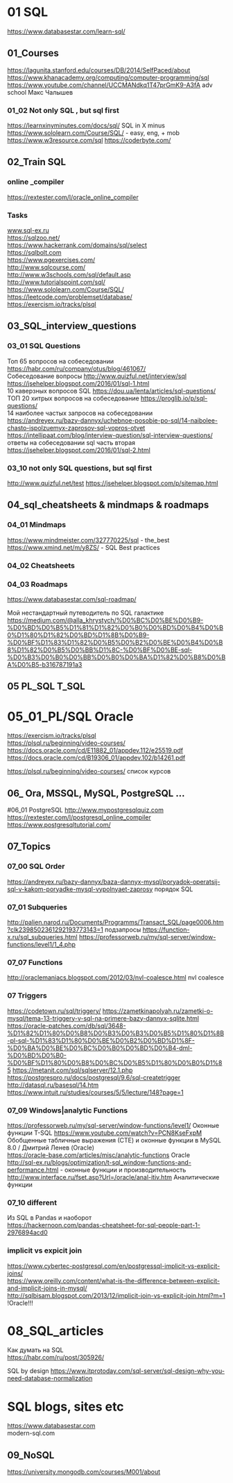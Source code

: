 # 01 SQL

https://www.databasestar.com/learn-sql/  

## 01_Courses

https://lagunita.stanford.edu/courses/DB/2014/SelfPaced/about  
https://www.khanacademy.org/computing/computer-programming/sql
https://www.youtube.com/channel/UCCMANdkq1T47prGmK9-A3fA adv school Макс Чалышев

### 01_02 Not only SQL , but sql first
https://learnxinyminutes.com/docs/sql/  SQL in X minus  
https://www.sololearn.com/Course/SQL/  - easy, eng, + mob
https://www.w3resource.com/sql
https://coderbyte.com/

## 02_Train SQL
### online _compiler
https://rextester.com/l/oracle_online_compiler

### Tasks
www.sql-ex.ru  
https://sqlzoo.net/  
https://www.hackerrank.com/domains/sql/select  
https://sqlbolt.com  
https://www.pgexercises.com/  
http://www.sqlcourse.com/  
http://www.w3schools.com/sql/default.asp  
http://www.tutorialspoint.com/sql/  
https://www.sololearn.com/Course/SQL/  
https://leetcode.com/problemset/database/  
https://exercism.io/tracks/plsql


## 03_SQL_interview_questions
### 03_01 SQL Questions
Топ 65 вопросов на собеседовании https://habr.com/ru/company/otus/blog/461067/  
Собеседование вопросы http://www.quizful.net/interview/sql  
https://jsehelper.blogspot.com/2016/01/sql-1.html  
10 каверзных вопросов SQL https://dou.ua/lenta/articles/sql-questions/  
ТОП 20 хитрых вопросов на собеседование https://proglib.io/p/sql-questions/  
14 наиболее частых запросов на собеседовании
  https://andreyex.ru/bazy-dannyx/uchebnoe-posobie-po-sql/14-naibolee-chasto-ispolzuemyx-zaprosov-sql-vopros-otvet  
https://intellipaat.com/blog/interview-question/sql-interview-questions/  
ответы на собеседовании sql часть вторая https://jsehelper.blogspot.com/2016/01/sql-2.html  

### 03_10 not only SQL questions, but sql first
http://www.quizful.net/test
https://jsehelper.blogspot.com/p/sitemap.html

## 04_sql_cheatsheets & mindmaps & roadmaps
### 04_01 Mindmaps
https://www.mindmeister.com/327770225/sql - the_best  
https://www.xmind.net/m/y8ZS/ - SQL Best practices  


### 04_02 Cheatsheets

### 04_03 Roadmaps

https://www.databasestar.com/sql-roadmap/
  
Мой нестандартный путеводитель по SQL галактике  
  https://medium.com/@alla_khrystych/%D0%BC%D0%BE%D0%B9-%D0%BD%D0%B5%D1%81%D1%82%D0%B0%D0%BD%D0%B4%D0%B0%D1%80%D1%82%D0%BD%D1%8B%D0%B9-%D0%BF%D1%83%D1%82%D0%B5%D0%B2%D0%BE%D0%B4%D0%B8%D1%82%D0%B5%D0%BB%D1%8C-%D0%BF%D0%BE-sql-%D0%B3%D0%B0%D0%BB%D0%B0%D0%BA%D1%82%D0%B8%D0%BA%D0%B5-b316787191a3

## 05 PL_SQL T_SQL

# 05_01_PL/SQL Oracle
https://exercism.io/tracks/plsql  
https://plsql.ru/beginning/video-courses/  
https://docs.oracle.com/cd/E11882_01/appdev.112/e25519.pdf  
https://docs.oracle.com/cd/B19306_01/appdev.102/b14261.pdf  

https://plsql.ru/beginning/video-courses/ список курсов


## 06_ Ora, MSSQL, MySQL, PostgreSQL ...

#06_01 PostgreSQL
http://www.mypostgresqlquiz.com  
https://rextester.com/l/postgresql_online_compiler  
https://www.postgresqltutorial.com/



## 07_Topics

### 07_00 SQL Order

https://andreyex.ru/bazy-dannyx/baza-dannyx-mysql/poryadok-operatsij-sql-v-kakom-poryadke-mysql-vypolnyaet-zaprosy порядок SQL



### 07_01 Subqueries

http://palien.narod.ru/Documents/Programms/Transact_SQL/page0006.htm?clk2398502361292193773143=1 подзапросы
https://function-x.ru/sql_subqueries.html
https://professorweb.ru/my/sql-server/window-functions/level1/1_4.php

### 07_07 Functions

http://oraclemaniacs.blogspot.com/2012/03/nvl-coalesce.html nvl coalesce    

### 07 Triggers
https://codetown.ru/sql/triggery/
https://zametkinapolyah.ru/zametki-o-mysql/tema-13-triggery-v-sql-na-primere-bazy-dannyx-sqlite.html  
https://oracle-patches.com/db/sql/3648-%D1%82%D1%80%D0%B8%D0%B3%D0%B3%D0%B5%D1%80%D1%8B-pl-sql-%D1%83%D1%80%D0%BE%D0%B2%D0%BD%D1%8F-%D0%BA%D0%BE%D0%BC%D0%B0%D0%BD%D0%B4-dml-%D0%BD%D0%B0-%D0%BF%D1%80%D0%B8%D0%BC%D0%B5%D1%80%D0%B0%D1%85
https://metanit.com/sql/sqlserver/12.1.php
https://postgrespro.ru/docs/postgresql/9.6/sql-createtrigger
http://datasql.ru/basesql/14.htm
https://www.intuit.ru/studies/courses/5/5/lecture/148?page=1


### 07_09 Windows|analytic Functions
https://professorweb.ru/my/sql-server/window-functions/level1/ Оконные функции T-SQL
https://www.youtube.com/watch?v=PCN8KseFxpM Обобщенные табличные выражения (СTE) и оконные функции в MySQL 8.0 / Дмитрий Ленев (Oracle)  
https://oracle-base.com/articles/misc/analytic-functions Oracle  
http://sql-ex.ru/blogs/optimization/t-sql_window-functions-and-performance.html - оконные функции и производительность  
http://www.interface.ru/fset.asp?Url=/oracle/anal-itiv.htm Аналитические функции  


### 07_10 different

Из SQL в Pandas и наоборот  
https://hackernoon.com/pandas-cheatsheet-for-sql-people-part-1-2976894acd0  

### implicit vs expicit join
https://www.cybertec-postgresql.com/en/postgressql-implicit-vs-explicit-joins/  
https://www.oreilly.com/content/what-is-the-difference-between-explicit-and-implicit-joins-in-mysql/  
http://sqlbisam.blogspot.com/2013/12/implicit-join-vs-explicit-join.html?m=1  !Oracle!!!  


# 08_SQL_articles

Как думать на SQL  
  https://habr.com/ru/post/305926/  

SQL by design
  https://www.itprotoday.com/sql-server/sql-design-why-you-need-database-normalization

# SQL blogs, sites etc

https://www.databasestar.com  
modern-sql.com  


## 09_NoSQL

https://university.mongodb.com/courses/M001/about  

